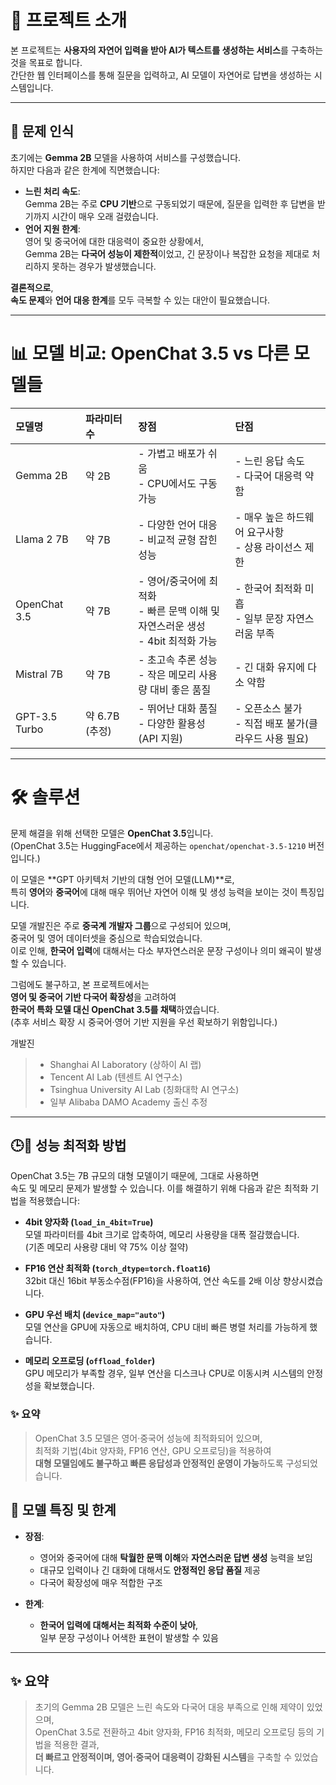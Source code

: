 # 🚀 프로젝트 소개

본 프로젝트는 **사용자의 자연어 입력을 받아 AI가 텍스트를 생성하는 서비스**를 구축하는 것을 목표로 합니다.  
간단한 웹 인터페이스를 통해 질문을 입력하고, AI 모델이 자연어로 답변을 생성하는 시스템입니다.

---

## 🚩 문제 인식

초기에는 **Gemma 2B** 모델을 사용하여 서비스를 구성했습니다.  
하지만 다음과 같은 한계에 직면했습니다:

- **느린 처리 속도**:  
  Gemma 2B는 주로 **CPU 기반**으로 구동되었기 때문에, 질문을 입력한 후 답변을 받기까지 시간이 매우 오래 걸렸습니다.
- **언어 지원 한계**:  
  영어 및 중국어에 대한 대응력이 중요한 상황에서,  
  Gemma 2B는 **다국어 성능이 제한적**이었고, 긴 문장이나 복잡한 요청을 제대로 처리하지 못하는 경우가 발생했습니다.

**결론적으로**,  
**속도 문제**와 **언어 대응 한계**를 모두 극복할 수 있는 대안이 필요했습니다.

---
# 📊 모델 비교: OpenChat 3.5 vs 다른 모델들

| 모델명 | 파라미터 수 | 장점 | 단점 |
|:---|:---|:---|:---|
| Gemma 2B | 약 2B | - 가볍고 배포가 쉬움<br>- CPU에서도 구동 가능 | - 느린 응답 속도<br>- 다국어 대응력 약함 |
| Llama 2 7B | 약 7B | - 다양한 언어 대응<br>- 비교적 균형 잡힌 성능 | - 매우 높은 하드웨어 요구사항<br>- 상용 라이선스 제한 |
| OpenChat 3.5 | 약 7B | - 영어/중국어에 최적화<br>- 빠른 문맥 이해 및 자연스러운 생성<br>- 4bit 최적화 가능 | - 한국어 최적화 미흡<br>- 일부 문장 자연스러움 부족 |
| Mistral 7B | 약 7B | - 초고속 추론 성능<br>- 작은 메모리 사용량 대비 좋은 품질 | - 긴 대화 유지에 다소 약함 |
| GPT-3.5 Turbo | 약 6.7B (추정) | - 뛰어난 대화 품질<br>- 다양한 활용성(API 지원) | - 오픈소스 불가<br>- 직접 배포 불가(클라우드 사용 필요) |
---
# 🛠️ 솔루션



문제 해결을 위해 선택한 모델은 **OpenChat 3.5**입니다.  
(OpenChat 3.5는 HuggingFace에서 제공하는 `openchat/openchat-3.5-1210` 버전입니다.)

이 모델은 **GPT 아키텍처 기반의 대형 언어 모델(LLM)**로,  
특히 **영어**와 **중국어**에 대해 매우 뛰어난 자연어 이해 및 생성 능력을 보이는 것이 특징입니다.

모델 개발진은 주로 **중국계 개발자 그룹**으로 구성되어 있으며,  
중국어 및 영어 데이터셋을 중심으로 학습되었습니다.  
이로 인해, **한국어 입력**에 대해서는 다소 부자연스러운 문장 구성이나 의미 왜곡이 발생할 수 있습니다.

그럼에도 불구하고, 본 프로젝트에서는  
**영어 및 중국어 기반 다국어 확장성**을 고려하여  
**한국어 특화 모델 대신 OpenChat 3.5를 채택**하였습니다.  
(추후 서비스 확장 시 중국어·영어 기반 지원을 우선 확보하기 위함입니다.)

개발진
>- Shanghai AI Laboratory (상하이 AI 랩)
>- Tencent AI Lab (텐센트 AI 연구소)
>- Tsinghua University AI Lab (칭화대학 AI 연구소)
>- 일부 Alibaba DAMO Academy 출신 추정
---

## 🕒🧹 성능 최적화 방법

OpenChat 3.5는 7B 규모의 대형 모델이기 때문에, 그대로 사용하면  
속도 및 메모리 문제가 발생할 수 있습니다. 이를 해결하기 위해 다음과 같은 최적화 기법을 적용했습니다:

- **4bit 양자화 (`load_in_4bit=True`)**  
  모델 파라미터를 4bit 크기로 압축하여, 메모리 사용량을 대폭 절감했습니다.  
  (기존 메모리 사용량 대비 약 75% 이상 절약)

- **FP16 연산 최적화 (`torch_dtype=torch.float16`)**  
  32bit 대신 16bit 부동소수점(FP16)을 사용하여, 연산 속도를 2배 이상 향상시켰습니다.

- **GPU 우선 배치 (`device_map="auto"`)**  
  모델 연산을 GPU에 자동으로 배치하여, CPU 대비 빠른 병렬 처리를 가능하게 했습니다.

- **메모리 오프로딩 (`offload_folder`)**  
  GPU 메모리가 부족할 경우, 일부 연산을 디스크나 CPU로 이동시켜 시스템의 안정성을 확보했습니다.

### ✨ 요약

> OpenChat 3.5 모델은 영어·중국어 성능에 최적화되어 있으며,  
> 최적화 기법(4bit 양자화, FP16 연산, GPU 오프로딩)을 적용하여  
> **대형 모델임에도 불구하고 빠른 응답성과 안정적인 운영이 가능**하도록 구성되었습니다.


## 🌟 모델 특징 및 한계

- **장점**:  
  - 영어와 중국어에 대해 **탁월한 문맥 이해**와 **자연스러운 답변 생성** 능력을 보임
  - 대규모 입력이나 긴 대화에 대해서도 **안정적인 응답 품질** 제공
  - 다국어 확장성에 매우 적합한 구조

- **한계**:  
  - **한국어 입력에 대해서는 최적화 수준이 낮아**,  
    일부 문장 구성이나 어색한 표현이 발생할 수 있음

---

## ✨ 요약

> 초기의 Gemma 2B 모델은 느린 속도와 다국어 대응 부족으로 인해 제약이 있었으며,  
> OpenChat 3.5로 전환하고 4bit 양자화, FP16 최적화, 메모리 오프로딩 등의 기법을 적용한 결과,  
> **더 빠르고 안정적이며, 영어·중국어 대응력이 강화된 시스템**을 구축할 수 있었습니다.

